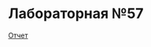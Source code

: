 # Лабораторная №57
[Отчет](https://docs.google.com/document/d/1J2afujF96gUgNiVv4yvGEHoqItOR4JbP/edit?usp=sharing&ouid=104732197431944380677&rtpof=true&sd=true)
